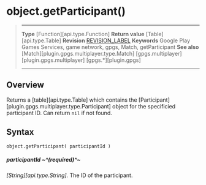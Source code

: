 # object.getParticipant()

> --------------------- ------------------------------------------------------------------------------------------
> __Type__              [Function][api.type.Function]
> __Return value__      [Table][api.type.Table]
> __Revision__          [REVISION_LABEL](REVISION_URL)
> __Keywords__          Google Play Games Services, game network, gpgs, Match, getParticipant
> __See also__          [Match][plugin.gpgs.multiplayer.type.Match]
>						[gpgs.multiplayer][plugin.gpgs.multiplayer]
>                       [gpgs.*][plugin.gpgs]
> --------------------- ------------------------------------------------------------------------------------------

## Overview

Returns a [table][api.type.Table] which contains the [Participant][plugin.gpgs.multiplayer.type.Participant] object for the specificied participant&nbsp;ID. Can return `nil` if not found.

## Syntax

	object.getParticipant( participantId )

##### participantId ~^(required)^~
_[String][api.type.String]._ The ID of the participant.